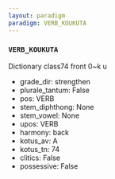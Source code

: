 ```yaml
---
layout: paradigm
paradigm: VERB_KOUKUTA
---
```

### ` VERB_KOUKUTA `

Dictionary class74 front 0~k u 
* grade_dir: strengthen
* plurale_tantum: False
* pos: VERB
* stem_diphthong: None
* stem_vowel: None
* upos: VERB
* harmony: back
* kotus_av: A
* kotus_tn: 74
* clitics: False
* possessive: False
